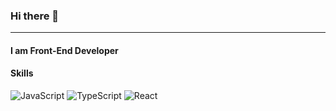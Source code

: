 ### Hi there 👋

---

#### I am Front-End Developer

#### Skills
![JavaScript](https://img.shields.io/badge/javascript-yellow?style=for-the-badge&logo=javascript&logoColor=white)
![TypeScript](https://img.shields.io/badge/typescript-blue?style=for-the-badge&logo=typescript)
![React](https://img.shields.io/badge/react-61dbfb?style=for-the-badge&logo=react&logoColor=blue)


<!--
**LovelyHaRa/LovelyHaRa** is a ✨ _special_ ✨ repository because its `README.md` (this file) appears on your GitHub profile.

Here are some ideas to get you started:

- 🔭 I’m currently working on ...
- 🌱 I’m currently learning ...
- 👯 I’m looking to collaborate on ...
- 🤔 I’m looking for help with ...
- 💬 Ask me about ...
- 📫 How to reach me: ...
- 😄 Pronouns: ...
- ⚡ Fun fact: ...
-->
